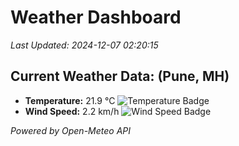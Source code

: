 
# Weather Dashboard

_Last Updated: 2024-12-07 02:20:15_

## Current Weather Data: (Pune, MH)
- **Temperature:** 21.9 °C ![Temperature Badge](https://img.shields.io/badge/Temperature-Medium%20Temp-green)
- **Wind Speed:** 2.2 km/h ![Wind Speed Badge](https://img.shields.io/badge/Wind%20Speed-Low%20Wind-blue)

*Powered by Open-Meteo API*
